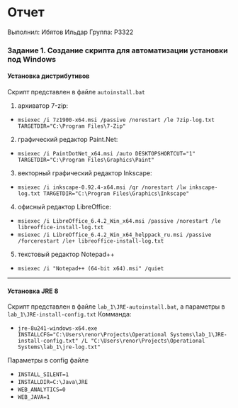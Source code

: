 # Отчет
Выполнил: Ибятов Ильдар
Группа: P3322
### Задание 1. Создание скрипта для автоматизации установки под Windows
#### Установка дистрибутивов
Скрипт представлен в файле `autoinstall.bat`
1. архиватор 7-zip:
- `msiexec /i 7z1900-x64.msi /passive /norestart /le 7zip-log.txt TARGETDIR="C:\Program Files\7-Zip"`
2. графический редактор Paint.Net:
- `msiexec /i PaintDotNet_x64.msi /auto DESKTOPSHORTCUT="1" TARGETDIR="C:\Program Files\Graphics\Paint"`
3. векторный графический редактор Inkscape:
- `msiexec /i inkscape-0.92.4-x64.msi /qr /norestart /lw inkscape-log.txt TARGETDIR="C:\Program Files\Graphics\Inkscape"`
4. офисный редактор LibreOffice:
- `msiexec /i LibreOffice_6.4.2_Win_x64.msi /passive /norestart /le libreoffice-install-log.txt`
- `msiexec /i LibreOffice_6.4.2_Win_x64_helppack_ru.msi /passive /forcerestart /le+ libreoffice-install-log.txt`
5. текстовый редактор Notepad++
- `msiexec /i "Notepad++ (64-bit x64).msi" /quiet`
---
#### Установка JRE 8
Скрипт представлен в файле `lab_1\JRE-autoinstall.bat`, а параметры в `lab_1\JRE-install-config.txt`
Комманда:
- `jre-8u241-windows-x64.exe INSTALLCFG="C:\Users\renor\Projects\Operational Systems\lab_1\JRE-install-config.txt" /L "C:\Users\renor\Projects\Operational Systems\lab_1\jre-log.txt"`

Параметры в config файле
- `INSTALL_SILENT=1`
- `INSTALLDIR=C:\Java\JRE`
- `WEB_ANALYTICS=0`
- `WEB_JAVA=1`
